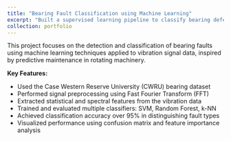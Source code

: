 ```yaml
---
title: "Bearing Fault Classification using Machine Learning"
excerpt: "Built a supervised learning pipeline to classify bearing defects using FFT-processed vibration signals<br/><img src='/images/Screenshot 2025-05-30 at 7.18.53 PM.png'>"
collection: portfolio
---
```


This project focuses on the detection and classification of bearing faults using machine learning techniques applied to vibration signal data, inspired by predictive maintenance in rotating machinery.

**Key Features:**
- Used the Case Western Reserve University (CWRU) bearing dataset
- Performed signal preprocessing using Fast Fourier Transform (FFT)
- Extracted statistical and spectral features from the vibration data
- Trained and evaluated multiple classifiers: SVM, Random Forest, k-NN
- Achieved classification accuracy over 95% in distinguishing fault types
- Visualized performance using confusion matrix and feature importance analysis

